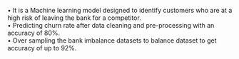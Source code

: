 •	It is a Machine learning model designed to identify customers who are at a high risk of leaving the bank for a competitor.<br />
•	Predicting churn rate after data cleaning and pre-processing with an accuracy of 80%.<br />
•	Over sampling the bank imbalance datasets to balance dataset to get accuracy of up to 92%.<br />


